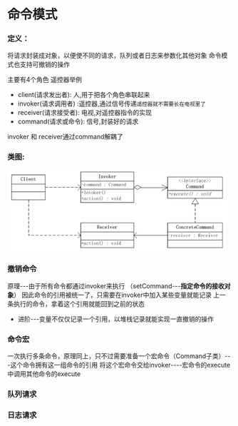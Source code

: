 # 命令模式

### 定义：<br>
将请求封装成对象，以便使不同的请求，队列或者日志来参数化其他对象
命令模式也支持可撤销的操作

主要有4个角色
遥控器举例<br>
+ client(请求发出者): 人,用于把各个角色串联起来
+ invoker(请求调用者) :遥控器,通过信号传递`遥控器就不需要长在电视里了`
+ receiver(请求接受者): 电视,对遥控器指令的实现
+ command(请求或命令): 信号,封装好的请求

invoker 和 receiver通过command解耦了

### 类图:
![](img/command.png)

### 撤销命令
原理---由于所有命令都通过invoker来执行
（setCommand---**指定命令的接收对象**）
因此命令的引用被统一了，只需要在invoker中加入某些变量就能记录
上一条执行的命令，拿着这个引用就能回到之前的状态
+ 进阶---变量不仅仅记录一个引用，以堆栈记录就能实现一直撤销的操作
### 命令宏
一次执行多条命令，原理同上，只不过需要准备一个宏命令（Command子类）---这个命令拥有这一组命令的引用
将这个宏命令交给invoker----宏命令的execute中调用其他命令的execute

### 队列请求

### 日志请求